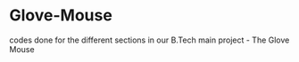Glove-Mouse
===========

codes done for the different sections in our B.Tech main project - The Glove Mouse
